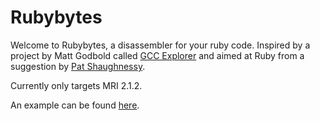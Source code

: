 Rubybytes
=====================================

Welcome to Rubybytes, a disassembler for your ruby code. Inspired by a project by Matt Godbold called [GCC Explorer](https://github.com/mattgodbolt/gcc-explorer) and aimed at Ruby from a suggestion by [Pat Shaughnessy](http://patshaughnessy.net/).

Currently only targets MRI 2.1.2.

An example can be found [here](http://rubybytes.herokuapp.com/).

